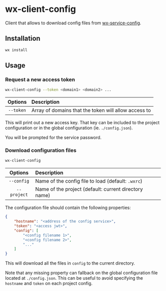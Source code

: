 # wx-client-config
Client that allows to download config files from [wx-service-config](https://github.com/RaffaeleCanale/wx-service-config).

## Installation
```sh
wx install
```

## Usage

### Request a new access token
```sh
wx-client-config --token <domain1> <domain2> ...
```
| Options | Description |
| :-------------: |:-------------|
| `--token` | Array of domains that the token will allow access to |
This will print out a new access key. That key can be included to the project configuration or in the global configuration (ie. `./config.json`).

You will be prompted for the service password.

### Download configuration files
```sh
wx-client-config
```
| Options | Description |
| :-------------: |:-------------|
| `--config` | Name of the config file to load (default: `.wxrc`) |
| `--project` | Name of the project (default: current directory name) |

The configuration file should contain the following properties:
```json
{
    "hostname": "<address of the config service>",
    "token": "<access jwt>",
    "config": [
        "<config filename 1>",
        "<config filename 2>",
        "..."
    ]
}
```
This will download all the files in `config` to the current directory.

Note that any missing property can fallback on the global configuration file located at `./config.json`. This can be useful to avoid specifying the `hostname` and `token` on each project config.
